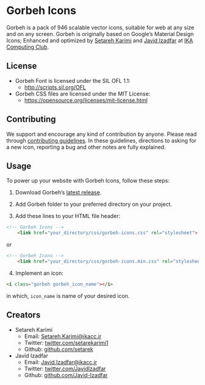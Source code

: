 # Gorbeh Icons
Gorbeh is a pack of 946 scalable vector icons, suitable for web at any size and on any screen. Gorbeh is originally based on Google’s Material Design Icons; Enhanced and optimized by [Setareh Karimi](https://twitter.com/setarekarimi1 "Setareh Karimi at Twitter") and [Javid Izadfar](https://twitter.com/JavidIzadfar "Javid Izadfar at Twitter") at [IKA Computing Club](http://ikacc.ir/).

## License
* Gorbeh Font is licensed under the SIL OFL 1.1:
   * http://scripts.sil.org/OFL
* Gorbeh CSS files are licensed under the MIT License:
   * https://opensource.org/licenses/mit-license.html

## Contributing
We support and encourage any kind of contribution by anyone. Please read through [contributing guidelines](../master/CONTRIBUTING.md). In these guidelines, directions to asking for a new icon, reporting a bug and other notes are fully explained.

## Usage
To power up your website with Gorbeh Icons, follow these steps:

1) Download Gorbeh’s [latest release](../zipball/master).

2) Add Gorbeh folder to your preferred directory on your project.

3) Add these lines to your HTML file header:
```html
<!-- Gorbeh Icons -->
    <link href="your_directory/css/gorbeh-icons.css" rel="stylesheet">
```
  or
```html
<!-- Gorbeh Icons -->
    <link href="your_directory/css/gorbeh-icons.min.css" rel="stylesheet">
```
4) Implement an icon:
```html
<i class="gorbeh gorbeh_icon_name"></i>
```
in which, `icon_name` is name of your desired icon.

## Creators
* Setareh Karimi
  * Email: Setareh.Karimi@ikacc.ir
  * Twitter: [twitter.com/setarekarimi1](http://twitter.com/setarekarimi1)
  * Github: [github.com/setarek](http://github.com/setarek)
* Javid Izadfar
  * Email: Javid.Izadfar@ikacc.ir
  * Twitter: [twitter.com/JavidIzadfar](http://twitter.com/JavidIzadfar)
  * Github: [github.com/Javid-Izadfar](http://github.com/Javid-Izadfar)
